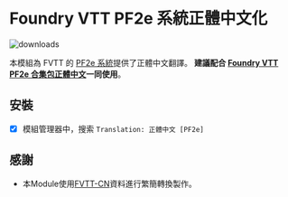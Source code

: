 # Foundry VTT PF2e 系統正體中文化

![downloads](https://img.shields.io/github/downloads/hktrpg/pf2_cn_to_zh-tw/total)

本模組為 FVTT 的 [PF2e 系統](https://gitlab.com/hooking/foundry-vtt---pathfinder-2e)提供了正體中文翻譯。
**建議配合 [Foundry VTT PF2e 合集包正體中文](https://github.com/hktrpg/pf2e_compendium_zh-tw)一同使用**。

## 安裝

- [x] 模組管理器中，搜索 `Translation: 正體中文 [PF2e]`

## 感謝

- 本Module使用[FVTT-CN](https://github.com/fvtt-cn/pf2_cn)資料進行繁簡轉換製作。
